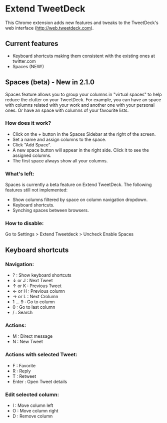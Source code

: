 Extend TweetDeck
=============

This Chrome extension adds new features and tweaks to the TweetDeck's web interface (http://web.tweetdeck.com).

Current features
------------------

* Keyboard shortcuts making them consistent with the existing ones at twitter.com 
* Spaces (NEW!)

Spaces (beta) - New in 2.1.0
------------------

Spaces feature allows you to group your columns in "virtual spaces" to help reduce the clutter on your TweetDeck. For example, you can have an space with columns related with your work and another one with your personal ones. Or have an space with columns of your favourite lists.

### How does it work?

* Click on the + button in the Spaces Sidebar at the right of the screen.
* Set a name and assign columns to the space.
* Click "Add Space".
* A new space button will appear in the right side. Click it to see the assigned columns.
* The first space always show all your columns.

### What's left:

Spaces is currently a beta feature on Extend TweetDeck. The following features still not implemented:

* Show columns filtered by space on column navigation dropdown.
* Keyboard shortcuts.
* Synching spaces between browsers.

### How to disable:
Go to Settings > Extend Tweetdeck > Uncheck Enable Spaces

Keyboard shortcuts
------------------

### Navigation:

* ? : Show keyboard shortcuts
* ↓ or J : Next Tweet
* ↑ or K : Previous Tweet
* ← or H : Previous column
* → or L : Next Crolumn
* 1 ... 9 : Go to column
* 0 : Go to last column
* / : Search

### Actions:

* M : Direct message
* N : New Tweet

### Actions with selected Tweet:

* F : Favorite
* R : Reply
* T : Retweet
* Enter : Open Tweet details

### Edit selected column:

* I : Move column left
* O : Move column right
* D : Remove column
